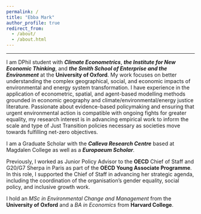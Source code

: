 ```yaml
---
permalink: /
title: "Ebba Mark"
author_profile: true
redirect_from: 
  - /about/
  - /about.html
---
```



------------------
I am DPhil student with ***Climate Econometrics***, ***the Institute for New Economic Thinking***, and ***the Smith School of Enterprise and the Environment*** at the **University of Oxford**. My work focuses on better understanding the complex geographical, social, and economic impacts of environmental and energy system transformation. I have experience in the application of econometric, spatial, and agent-based modelling methods grounded in economic geography and climate/environmental/energy justice literature. Passionate about evidence-based policymaking and ensuring that urgent environmental action is compatible with ongoing fights for greater equality, my research interest is in advancing empirical work to inform the scale and type of Just Transition policies necessary as societies move towards fulfilling net-zero objectives.

I am a Graduate Scholar with the ***Calleva Research Centre*** based at Magdalen College as well as a ***Europaeum Scholar***.

Previously, I worked as Junior Policy Advisor to the **OECD** Chief of Staff and G20/G7 Sherpa in Paris as part of the **OECD Young Associate Programme**. In this role, I supported the Chief of Staff in advancing her strategic agenda, including the coordination of the organisation’s gender equality, social policy, and inclusive growth work.

I hold an *MSc in Environmental Change and Management* from the **University of Oxford** and a *BA in Economics* from **Harvard College**.
